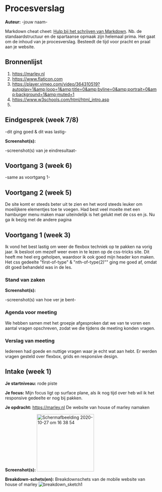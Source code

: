 # Procesverslag
**Auteur:** -jouw naam-

Markdown cheat cheet: [Hulp bij het schrijven van Markdown](https://github.com/adam-p/markdown-here/wiki/Markdown-Cheatsheet). Nb. de standaardstructuur en de spartaanse opmaak zijn helemaal prima. Het gaat om de inhoud van je procesverslag. Besteedt de tijd voor pracht en praal aan je website.



## Bronnenlijst
1. https://marley.nl
2. https://www.flaticon.com
3. https://player.vimeo.com/video/364310519?autoplay=1&amp;loop=1&amp;title=0&amp;byline=0&amp;portrait=0&amp;background=1&amp;muted=1
4. https://www.w3schools.com/html/html_intro.asp
5.



## Eindgesprek (week 7/8)

-dit ging goed & dit was lastig-

**Screenshot(s):**

-screenshot(s) van je eindresultaat-



## Voortgang 3 (week 6)

-same as voortgang 1-



## Voortgang 2 (week 5)

De site komt er steeds beter uit te zien en het word steeds leuker om moeilijkere elementjes toe te voegen. Had best veel moeite met een hamburger menu maken maar uiteindelijk is het gelukt met de css en js. Nu ga ik bezig met de andere pagina



## Voortgang 1 (week 3)

Ik vond het best lastig om weer de flexbox techniek op te pakken na vorig jaar. Ik besloot om mezelf weer even in te lezen op de css-tricks site. Dit heeft me heel erg geholpen, waardoor ik ook goed mijn header kon maken. Het css gedeelte "first-of-type" & "nth-of-type(2)"" ging me goed af, omdat dit goed behandeld was in de les.
### Stand van zaken



**Screenshot(s):**

-screenshot(s) van hoe ver je bent-

### Agenda voor meeting

We hebben samen met het groepje afgesproken dat we van te voren een aantal vragen opschreven, zodat we die tijdens de meeting konden vragen.

### Verslag van meeting

Iedereen had goede en nuttige vragen waar je echt wat aan hebt. Er werden vragen gesteld over flexbox, grids en responsive design.



## Intake (week 1)

**Je startniveau:** rode piste

**Je focus:** Mijn focus ligt op surface plane, als ik nog tijd over heb wil ik het responsive gedeelte er nog bij pakken.

**Je opdracht:**
https://marley.nl De website van house of marley namaken

**Screenshot(s):**
<img width="189" alt="Schermafbeelding 2020-10-27 om 16 38 54" src="https://user-images.githubusercontent.com/70523185/97325173-fd4dba00-1872-11eb-924a-42f8ebd7d2f2.png">

**Breakdown-schets(en):**
Breakdownschets van de mobile website van house of marley
![breakdown_sketch1](https://user-images.githubusercontent.com/70523185/93670041-6d109e00-fa98-11ea-8513-6ad56e0c7dec.jpg)

